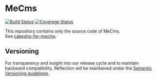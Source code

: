 # MeCms

[![Build Status](https://travis-ci.org/mirko-pagliai/me-cms.svg?branch=master)](https://travis-ci.org/mirko-pagliai/me-cms)
[![Coverage Status](https://img.shields.io/codecov/c/github/mirko-pagliai/me-cms.svg?style=flat-square)](https://codecov.io/github/mirko-pagliai/me-cms)

This repository contains only the source code of MeCms.  
See [cakephp-for-mecms](https://github.com/mirko-pagliai/cakephp-for-mecms).

## Versioning
For transparency and insight into our release cycle and to maintain backward compatibility, 
Reflection will be maintained under the [Semantic Versioning guidelines](http://semver.org).

